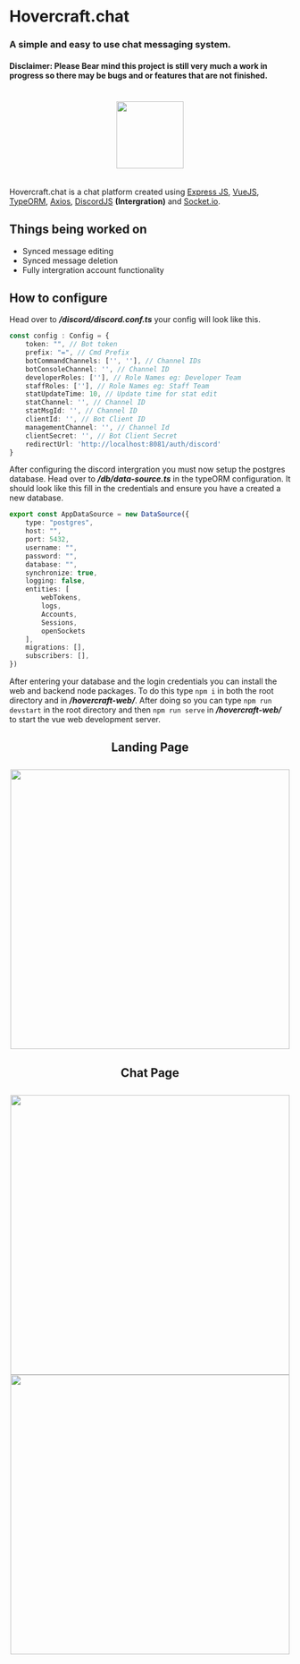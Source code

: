 # Hovercraft.chat

### A simple and easy to use chat messaging system.
#### Disclaimer: Please Bear mind this project is still very much a work in progress so there may be bugs and or features that are not finished.

<div align="center" style="padding-bottom:2vw; padding-top:2vw;">
<img src="https://i.imgur.com/kosnCeT.png" height=120>
</div>

Hovercraft.chat is a chat platform created using [Express JS](https://expressjs.com), [VueJS](https://vuejs.org/), [TypeORM](https://typeorm.io/), [Axios](https://axios-http.com/docs/intro), [DiscordJS](https://discord.js.org/) **(Intergration)** and [Socket.io](https://socket.io/).

## Things being worked on

- Synced message editing
- Synced message deletion
- Fully intergration account functionality

## How to configure
Head over to ***/discord/discord.conf.ts*** your config will look like this.
```typescript
const config : Config = {
    token: "", // Bot token
    prefix: "=", // Cmd Prefix
    botCommandChannels: ['', ''], // Channel IDs
    botConsoleChannel: '', // Channel ID
    developerRoles: [''], // Role Names eg: Developer Team
    staffRoles: [''], // Role Names eg: Staff Team
    statUpdateTime: 10, // Update time for stat edit
    statChannel: '', // Channel ID
    statMsgId: '', // Channel ID
    clientId: '', // Bot Client ID
    managementChannel: '', // Channel Id
    clientSecret: '', // Bot Client Secret
    redirectUrl: 'http://localhost:8081/auth/discord'
}
```

After configuring the discord intergration you must now setup the postgres database. Head over to ***/db/data-source.ts*** in the typeORM configuration. It should look like this fill in the credentials and ensure you have a created a new database.

```typescript
export const AppDataSource = new DataSource({
    type: "postgres",
    host: "",
    port: 5432,
    username: "",
    password: "",
    database: "",
    synchronize: true,
    logging: false,
    entities: [
        webTokens,
        logs,
        Accounts,
        Sessions,
        openSockets
    ],
    migrations: [],
    subscribers: [],
})
```
After entering your database and the login credentials you can install the web and backend node packages. To do this type ``npm i`` in both the root directory and in ***/hovercraft-web/***. After doing so you can type ``npm run devstart`` in the root directory and then ``npm run serve`` in ***/hovercraft-web/*** to start the vue web development server.

<div align=center>
<h2 style="padding-bottom:1vw;">Landing Page</h2>
<img src="https://i.imgur.com/yaF7NmX.png" height=500>
<h2 style="padding-bottom:1vw;">Chat Page</h2>
<img src="https://i.imgur.com/R1G4Yel.png" height=500>
<img src="https://i.imgur.com/ZPqGbzG.png" height=500>
</div>
